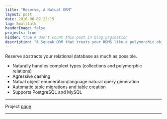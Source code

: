 ```yaml
---
title: "Reserve, A Natual ORM"
layout: post
date: 2016-06-02 22:15
tag: Smalltalk
headerImage: false
projects: true
hidden: true # don't count this post in blog pagination
description: "A Squeak ORM that treats your RDMS like a polymorphic object database"
---
```

Reserve abstracts your relational database as much as possible. 
 
- Naturally handles complext types (collections and polymorphic relations)
- Agressive cashing 
- Natual object enumeration/language natural query generation
- Automatic table migrations and table creation 
- Supports PostgreSQL and MySQL

---

Project [page](http://www.squeaksource.com/REServe.html)

---


